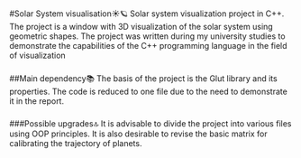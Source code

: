#Solar System visualisation☀️🪐
Solar system visualization project in C++. The project is a window with 3D visualization of the solar system using geometric shapes. 
The project was written during my university studies to demonstrate the capabilities of the C++ programming language in the field of visualization
###
##Main dependency📚
The basis of the project is the Glut library and its properties. The code is reduced to one file due to the need to demonstrate it in the report.
###
###Possible upgrades🔝
It is advisable to divide the project into various files using OOP principles. 
It is also desirable to revise the basic matrix for calibrating the trajectory of planets.
